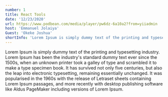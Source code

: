 ```yaml
---
number: 1
title: React Tools
date: '12/23/2020'
url: https://www.podbean.com/media/player/pw6dz-6a10a2?from=yiiadmin
host: 'Emmanuel Jolaiya'
Guest: 'Okeke Joshua'
shortInfo: 'Lorem Ipsum is simply dummy text of the printing and typesetting industry.'
---
```

Lorem Ipsum is simply dummy text of the printing and typesetting industry. Lorem Ipsum has been the industry's standard dummy text ever since the 1500s, when an unknown printer took a galley of type and scrambled it to make a type specimen book. It has survived not only five centuries, but also the leap into electronic typesetting, remaining essentially unchanged. It was popularised in the 1960s with the release of Letraset sheets containing Lorem Ipsum passages, and more recently with desktop publishing software like Aldus PageMaker including versions of Lorem Ipsum.